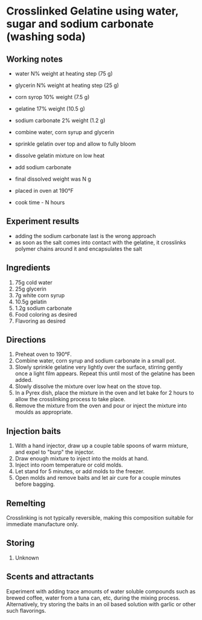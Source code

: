 # Crosslinked Gelatine using water, sugar and sodium carbonate (washing soda)
## Working notes
- water N% weight at heating step (75 g)
- glycerin N% weight at heating step (25 g)
- corn syrop 10% weight (7.5 g)
- gelatine 17% weight (10.5 g)
- sodium carbonate 2% weight (1.2 g)

- combine water, corn syrup and glycerin
- sprinkle gelatin over top and allow to fully bloom
- dissolve gelatin mixture on low heat
- add sodium carbonate
- final dissolved weight was N g
- placed in oven at 190°F
- cook time - N hours

## Experiment results
- adding the sodium carbonate last is the wrong approach
- as soon as the salt comes into contact with the gelatine, it crosslinks polymer chains around it and encapsulates the salt

## Ingredients
1. 75g cold water
1. 25g glycerin
1. 7g white corn syrup
1. 10.5g gelatin
1. 1.2g sodium carbonate
1. Food coloring as desired
1. Flavoring as desired

## Directions
1. Preheat oven to 190°F.
1. Combine water, corn syrup and sodium carbonate in a small pot.
1. Slowly sprinkle gelatine very lightly over the surface, stirring gently once a light film appears. Repeat this until most of the gelatine has been added.
1. Slowly dissolve the mixture over low heat on the stove top.
1. In a Pyrex dish, place the mixture in the oven and let bake for 2 hours to allow the crosslinking process to take place.
1. Remove the mixture from the oven and pour or inject the mixture into moulds as appropriate.

## Injection baits
1. With a hand injector, draw up a couple table spoons of warm mixture, and expel to "burp" the injector.
1. Draw enough mixture to inject into the molds at hand.
1. Inject into room temperature or cold molds.
1. Let stand for 5 minutes, or add molds to the freezer.
1. Open molds and remove baits and let air cure for a couple minutes before bagging.

## Remelting
Crosslinking is not typically reversible, making this composition suitable for immediate manufacture only.

## Storing
1. Unknown

## Scents and attractants
Experiment with adding trace amounts of water soluble compounds such as brewed coffee, water from a tuna can, etc, during the mixing process. Alternatively, try storing the baits in an oil based solution with garlic or other such flavorings.
